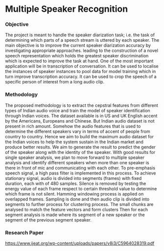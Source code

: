 # Multiple Speaker Recognition
### Objective
The project is meant to handle the speaker diarization task; i.e. the task of determining which parts of a speech stream is uttered by each speaker. The main objective is to improve the current speaker diarization accuracy by investigating appropriate approaches. 
leading to the construction of a novel speech representation which holds the greatest speaker discrimination which is expected to improve the task at hand.
One of the most important application will be in transcription of conversation. It can be used to localise the instances of speaker instances to pool data for model training which in turn improve transcription accuracy. It can be used to crop the speech of a specific person of interest from a long audio clip.

### Methodology

The proposed methodology is to extract the cepstral features from different types of Indian audio voice and train the model of speaker identification through Indian voices. The dataset available is in US and UK English accent by the Americans, Europeans and Chinese. But Indian audio dataset is not present in rich amount. Somehow the audio features that is used to determine the different speakers vary in terms of accent of people from country to country. Hence we aim to build the maximum audio dataset for the Indian voices to help the system sustain in the Indian market and produce better results.
We aim to generate the result to predict the gender of the speaker along with the identity of the speaker. 
With good results for single speaker analysis, we plan to move forward to multiple speaker analysis and identify different speakers when more than one speaker is there in front of mic and communicating with each other. 
To pre-emphasis speech signal, a high pass filter is implemented in this process. To achieve stationary signal, audio is divided into segments (frames) with fixed duration, each with of 480 samples. 
Silence is removed by testing the energy value of each frame respect to certain threshold value to determine which frame is not silent. Hamming windowing process is applied on overlapped frames.
Sampling is done and then audio clip is divided into segments to further process for clustering process. The small chunks are analysed to match the feature vectors and form clusters
Then for each segment analysis is made where its segment of a new speaker or the segment of the previous segment speaker.

### Research Paper
https://www.ijeat.org/wp-content/uploads/papers/v8i3/C5964028319.pdf
